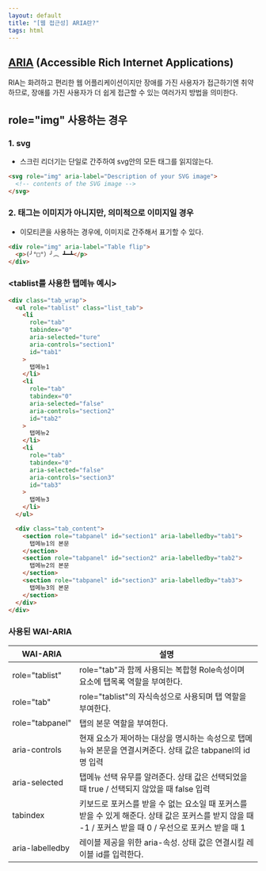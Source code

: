 ```yaml
---
layout: default
title: "[웹 접근성] ARIA란?"
tags: html
---
```


## <a href="https://developer.mozilla.org/ko/docs/Web/Accessibility/ARIA/ARIA_Techniques">ARIA</a> (Accessible Rich Internet Applications)

RIA는 화려하고 편리한 웹 어플리케이션이지만 장애를 가진 사용자가 접근하기엔 취약하므로,
장애를 가진 사용자가 더 쉽게 접근할 수 있는 여러가지 방법을 의미한다.

## role="img" 사용하는 경우

### 1. svg

- 스크린 리더기는 단일로 간주하여 svg안의 모든 태그를 읽지않는다.

```html
<svg role="img" aria-label="Description of your SVG image">
  <!-- contents of the SVG image -->
</svg>
```

### 2. 태그는 이미지가 아니지만, 의미적으로 이미지일 경우

- 이모티콘을 사용하는 경우에, 이미지로 간주해서 표기할 수 있다.

```html
<div role="img" aria-label="Table flip">
  <p>(╯°□°）╯︵ ┻━┻</p>
</div>
```

### <tablist를 사용한 탭메뉴 예시>

```html
<div class="tab_wrap">
  <ul role="tablist" class="list_tab">
    <li
      role="tab"
      tabindex="0"
      aria-selected="ture"
      aria-controls="section1"
      id="tab1"
    >
      탭메뉴1
    </li>
    <li
      role="tab"
      tabindex="0"
      aria-selected="false"
      aria-controls="section2"
      id="tab2"
    >
      탭메뉴2
    </li>
    <li
      role="tab"
      tabindex="0"
      aria-selected="false"
      aria-controls="section3"
      id="tab3"
    >
      탭메뉴3
    </li>
  </ul>

  <div class="tab_content">
    <section role="tabpanel" id="section1" aria-labelledby="tab1">
      탭메뉴1의 본문
    </section>
    <section role="tabpanel" id="section2" aria-labelledby="tab2">
      탭메뉴2의 본문
    </section>
    <section role="tabpanel" id="section3" aria-labelledby="tab3">
      탭메뉴3의 본문
    </section>
  </div>
</div>
```

### 사용된 WAI-ARIA

| WAI-ARIA        | 설명                                                                                                                                                     |
| --------------- | -------------------------------------------------------------------------------------------------------------------------------------------------------- |
| role="tablist"  | role="tab"과 함께 사용되는 복합형 Role속성이며 요소에 탭목록 역할을 부여한다.                                                                            |
| role="tab"      | role="tablist"의 자식속성으로 사용되며 탭 역할을 부여한다.                                                                                               |
| role="tabpanel" | 탭의 본문 역할을 부여한다.                                                                                                                               |
| aria-controls   | 현재 요소가 제어하는 대상을 명시하는 속성으로 탭메뉴와 본문을 연결시켜준다. 상태 값은 tabpanel의 id명 입력                                               |
| aria-selected   | 탭메뉴 선택 유무를 알려준다. 상태 값은 선택되었을 때 true / 선택되지 않았을 때 false 입력                                                                |
| tabindex        | 키보드로 포커스를 받을 수 없는 요소일 때 포커스를 받을 수 있게 해준다. 상태 값은 포커스를 받지 않을 때 -1 / 포커스 받을 때 0 / 우선으로 포커스 받을 때 1 |
| aria-labelledby | 레이블 제공을 위한 aria-속성. 상태 값은 연결시킬 레이블 id를 입력한다.                                                                                   |
